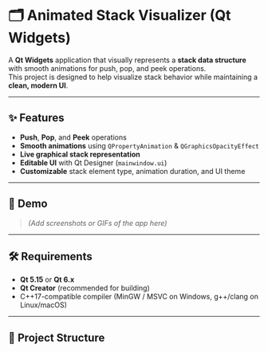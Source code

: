 # 🗂️ Animated Stack Visualizer (Qt Widgets)

A **Qt Widgets** application that visually represents a **stack data structure** with smooth animations for push, pop, and peek operations.  
This project is designed to help visualize stack behavior while maintaining a **clean, modern UI**.

---

## ✨ Features

- **Push**, **Pop**, and **Peek** operations  
- **Smooth animations** using `QPropertyAnimation` & `QGraphicsOpacityEffect`  
- **Live graphical stack representation**  
- **Editable UI** with Qt Designer (`mainwindow.ui`)  
- **Customizable** stack element type, animation duration, and UI theme

---

## 📸 Demo

> _(Add screenshots or GIFs of the app here)_

---

## 🛠️ Requirements

- **Qt 5.15** or **Qt 6.x**
- **Qt Creator** (recommended for building)
- C++17-compatible compiler (MinGW / MSVC on Windows, g++/clang on Linux/macOS)

---

## 📂 Project Structure

